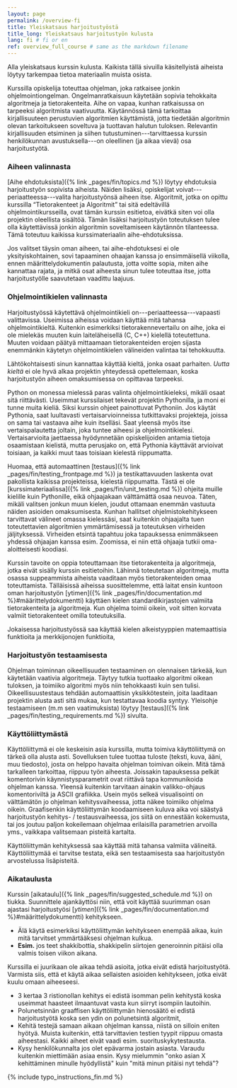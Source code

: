 ```yaml
---
layout: page
permalink: /overview-fi
title: Yleiskatsaus harjoitustyöstä
title_long: Yleiskatsaus harjoitustyön kulusta
lang: fi # fi or en
ref: overview_full_course # same as the markdown filename
---
```


Alla yleiskatsaus kurssin kulusta. Kaikista tällä sivuilla käsitellyistä aiheista löytyy 
tarkempaa tietoa materiaalin muista osista. 

Kurssilla opiskelija toteuttaa ohjelman, joka ratkaisee jonkin ohjelmointiongelman. Ongelmanratkaisuun käytetään sopivia tehokkaita algoritmeja ja tietorakenteita. Aihe on vapaa, kunhan ratkaisussa on tarpeeksi algoritmista vaativuutta. Käytännössä tämä tarkoittaa kirjallisuuteen perustuvien algoritmien käyttämistä, jotta tiedetään algoritmin olevan tarkoitukseen soveltuva ja tuottavan halutun tuloksen.
Relevantin kirjallisuuden etsiminen ja siihen tutustuminen---tarvittaessa kurssin henkilökunnan avustuksella---on oleellinen (ja aikaa vievä) osa harjoitustyötä. 

### Aiheen valinnasta 
[Aihe ehdotuksista]({% link _pages/fin/topics.md %}) löytyy ehdotuksia harjoitustyön sopivista aiheista. Näiden lisäksi,
opiskelijat voivat---periaatteessa---valita harjoitustyönsä aiheen itse. 
Algoritmit, jotka on opittu kurssilla “Tietorakenteet ja Algoritmit” tai sitä edeltävillä ohjelmointikursseilla, ovat tämän kurssin esitietoa, eivätkä siten voi olla projektin oleellista sisältöä. Tämän lisäksi harjoitustyön toteutuksen tulee 
olla käytettävissä jonkin algoritmin soveltamiseen käytännön tilanteessa. Tämä toteutuu kaikissa kurssimateriaalin aihe-ehdotuksissa.

Jos valitset täysin oman aiheen, tai aihe-ehdotuksesi ei ole yksityiskohtainen, sovi tapaaminen ohaajan kanssa jo ensimmäisellä viikolla, ennen määrittelydokumentin palautusta, jotta voitte sopia, miten aihe kannattaa rajata, ja mitkä osat aiheesta sinun tulee toteuttaa itse, jotta harjoitustyölle saavutetaan vaadittu laajuus.

### Ohjelmointikielen valinnasta
Harjoitustyössä käytettävä ohjelmointikieli on---periaatteessa---vapaasti valittavissa.
Useimissa aiheissa voidaan käyttää mitä tahansa ohjelmointikieltä. 
Kuitenkin esimerkiksi tietorakennevertailu on aihe, joka ei ole mielekäs muuten kuin laiteläheisellä (C, C++) kielellä  toteutettuna. Muuten voidaan päätyä mittaamaan tietorakenteiden erojen sijasta enemmänkin käytetyn ohjelmointikielen välineiden valintaa tai tehokkuutta. 

Lähtökohtaisesti sinun kannattaa käyttää kieltä, jonka osaat parhaiten. *Uutta kieltä* ei ole hyvä alkaa projektin yhteydessä opettelemaan, koska harjoitustyön aiheen omaksumisessa on opittavaa tarpeeksi.

Python on monessa mielessä paras valinta ohjelmointikieleksi, mikäli osaat sitä riittävästi. 
Useimmat kurssilaiset tekevät projektin Pythonilla, ja moni ei tunne muita kieliä. Siksi kurssin ohjeet painottuvat Pythoniin. 
Jos käytät Pythonia, saat luultavasti vertaisarvioinneissa tutkittavaksi projekteja, joissa on sama tai vastaava aihe kuin itselläsi. Saat yleensä myös itse vertaispalautetta joltain, joka tuntee aiheesi ja ohjelmointikielesi. 
Vertaisarvioita jaettaessa hyödynnetään opiskelijoiden antamia tietoja osaamistaan kielistä, mutta perusjako on, että Pythonia käyttävät arvioivat toisiaan, ja kaikki muut taas toisiaan kielestä riippumatta.

Huomaa, että automaattinen [testaus]({% link _pages/fin/testing_frontpage.md %}) ja testikattavuuden laskenta ovat pakollista kaikissa projekteissa, kielestä riippumatta. Tästä ei ole [kurssimateriaalissa]({% link _pages/fin/unit_testing.md %}) ohjeita muille kielille kuin Pythonille, eikä ohjaajakaan välttämättä  osaa neuvoa. Täten, mikäli valitsen jonkun muun kielen, joudut ottamaan enemmän vastuuta näiden asioiden omaksumisesta. 
Kunhan hallitset ohjelmistokehitykseen tarvittavat välineet omassa kielessäsi, saat kuitenkin ohjaajalta tuen toteutettavien algoritmien ymmärtämisessä ja toteutuksen virheiden jäljityksessä. Virheiden etsintä tapahtuu joka tapauksessa enimmäkseen yhdessä ohjaajan kanssa esim. Zoomissa, ei niin että ohjaaja tutkii oma-aloitteisesti koodiasi.

Kurssin tavoite on oppia toteuttamaan itse tietorakenteita ja algoritmeja, jotka eivät sisälly kurssin esitietoihin. Lähinnä toteutetaan algoritmeja, mutta osassa suppeammista aiheista vaaditaan myös tietorakenteiden 
omaa toteuttamista. Tälläisissä aiheissa suosittelemme, että laitat ensin kuntoon oman harjoitustyön [ytimen]({% link _pages/fin/documentation.md %}#määrittelydokumentti)
käyttäen kielen standardikirjastojen valmiita tietorakenteita ja algoritmeja. Kun ohjelma toimii oikein, voit sitten korvata valmiit tietorakenteet omilla toteutuksilla.

Jokaisessa harjoitustyössä saa käyttää kielen alkeistyyppien matemaattisia funktioita ja merkkijonojen funktioita,

### Harjoitustyön testaamisesta 
Ohjelman toiminnan oikeellisuuden testaaminen on olennaisen tärkeää, kun käytetään vaativia algoritmeja. Täytyy tutkia tuottaako algoritmi oikean tuloksen, ja toimiiko algoritmi myös niin tehokkaasti kuin sen tulisi. Oikeellisuustestaus tehdään automaattisin yksikkötestein, joita laaditaan projektin alusta asti sitä mukaa, kun testattavaa koodia syntyy. Yleisohje testaamiseen (m.m sen vaatimuksista) löytyy [testaus]({% link _pages/fin/testing_requirements.md %}) sivulta. 

### Käyttöliittymästä
Käyttöliittymä ei ole keskeisin asia kurssilla, mutta toimiva käyttöliittymä on tärkeä olla alusta asti.
Sovelluksen tulee tuottaa tuloste (teksti, kuva, ääni, muu tiedosto), josta on helppo havaita ohjelman toimivan oikein.
Mitä tämä tarkalleen tarkoittaa, riippuu työn aiheesta. Joissakin tapauksessa pelkät komentorivin käynnistysparametrit ovat riittävä tapa kommunikoida ohjelman kanssa. Yleensä kuitenkin tarvitaan ainakin valikko-ohjaus komentoriviltä ja ASCII grafiikka. Usein myös selkeä visualisointi on välttämätön jo ohjelman kehitysvaiheessa, jotta näkee toimiiko ohjelma oikein. Graafisenkin käyttöliittymän koodaamiseen kuluva aika voi säästyä harjoitustyön kehitys- / testausvaiheessa, jos siitä on ennestään kokemusta, tai jos joutuu paljon kokeilemaan ohjelmaa erilaisilla parametrien arvoilla yms., vaikkapa valitsemaan pisteitä kartalta. 

Käyttöliittymän kehityksessä saa käyttää mitä tahansa valmiita välineitä. Käyttöliittymää ei tarvitse testata, eikä sen testaamisesta saa harjoitustyön arvostelussa lisäpisteitä.

### Aikataulusta
Kurssin [aikataulu]({% link _pages/fin/suggested_schedule.md %}) on tiukka. Suunnittele ajankäyttösi niin, että voit käyttää suurimman osan ajastasi harjoitustyösi [*ytimen*]({% link _pages/fin/documentation.md %}#määrittelydokumentti) kehitykseen. 
- Älä käytä esimerkiksi käyttöliittymän kehitykseen enempää aikaa, kuin mitä tarvitset ymmärtääksesi ohjelman kulkua. 
- **Esim.** jos teet shakkibottia, shakkipelin siirtojen generoinnin pitäisi olla valmis toisen viikon aikana.   

Kurssilla ei juurikaan ole aikaa tehdä asioita, jotka eivät edistä harjoitustyötä. Varmista siis, että 
et käytä aikaa sellaisten asioiden kehitykseen, jotka eivät kuulu omaan aiheeseesi. 

  - 3 kertaa 3 ristionollan kehitys ei edistä isomman pelin kehitystä koska
      useimmat haasteet ilmaantuvat vasta kun siirryt isompiin lautoihin. 
  - Polunetsinnän graaffisen käyttöliittymän hienosäätö ei edistä harjoitustyötä koska sen ydin on polunetsintä algoritmit,
  - Kehitä testejä samaan aikaan ohjelman kanssa, niistä on silloin eniten hyötyä. Muista kuitenkin, että 
      tarvittavien testien tyypit riippuu omasta aiheestasi. Kaikki aiheet eivät vaadi esim. suorituskykytestausta.
  - Kysy henkilökunnalta jos olet epävarma jostain asiasta. Varaudu kuitenkin miettimään asiaa ensin. Kysy mielummin "onko asian X kehittäminen minulle hyödyllistä" kuin "mitä minun pitäisi nyt tehdä"? 

{% include typo_instructions_fin.md %}
    